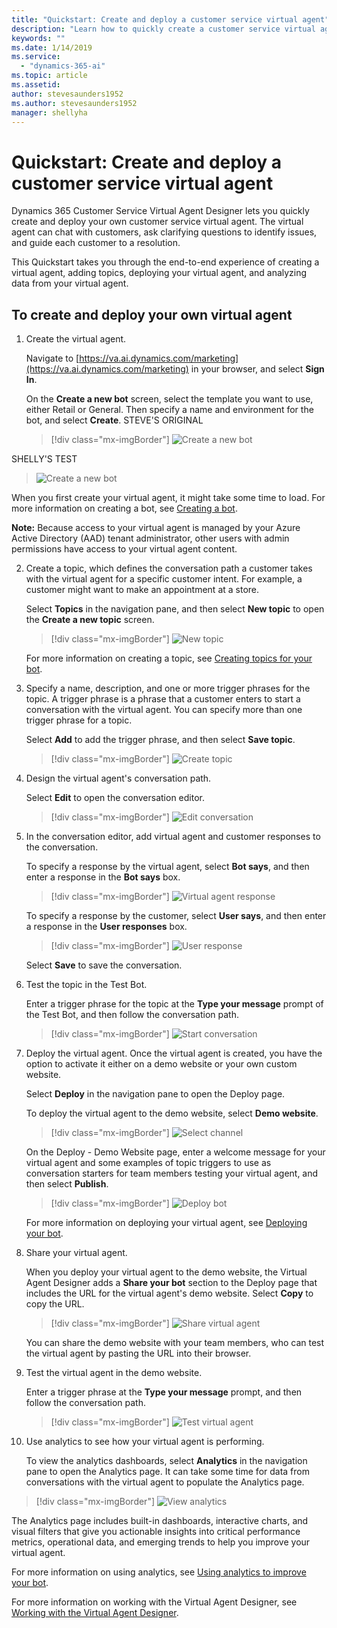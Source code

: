 ```yaml
---
title: "Quickstart: Create and deploy a customer service virtual agent"
description: "Learn how to quickly create a customer service virtual agent using the Virtual Agent Designer."
keywords: ""
ms.date: 1/14/2019
ms.service:
  - "dynamics-365-ai"
ms.topic: article
ms.assetid: 
author: stevesaunders1952
ms.author: stevesaunders1952
manager: shellyha
---
```


# Quickstart: Create and deploy a customer service virtual agent

Dynamics 365 Customer Service Virtual Agent Designer lets you quickly create and deploy your own customer service virtual agent. The virtual agent can chat with customers, ask clarifying questions to identify issues, and guide each customer to a resolution.

This Quickstart takes you through the end-to-end experience of creating a virtual agent, adding topics, deploying your virtual agent, and analyzing data from your virtual agent.

## To create and deploy your own virtual agent

1. Create the virtual agent.

   Navigate to [https://va.ai.dynamics.com/marketing](https://va.ai.dynamics.com/marketing) in your browser, and select **Sign In**.

   On the **Create a new bot** screen, select the template you want to use, either Retail or General. Then specify a name and environment for the bot, and select **Create**.
STEVE'S ORIGINAL
   > [!div class="mx-imgBorder"]
   > ![Create a new bot](media/create-bot-2.PNG)

SHELLY'S TEST
> ![Create a new bot](media/virtual-agent-create-bot-SH-1.PNG)

   When you first create your virtual agent, it might take some time to load. For more information on creating a bot, see [Creating a bot](getting-started-create-bot.md).

   **Note:**   Because access to your virtual agent is managed by your Azure Active Directory (AAD) tenant administrator, other users with admin permissions have access to your virtual agent content.

2. Create a topic, which defines the conversation path a customer takes with the virtual agent for a specific customer intent. For example, a customer might want to make an appointment at a store.

   Select **Topics** in the navigation pane, and then select **New topic** to open the **Create a new topic** screen.

   > [!div class="mx-imgBorder"]
   > ![New topic](media/create-topic-2.png)

   For more information on creating a topic, see [Creating topics for your bot](getting-started-create-topics.md).

3. Specify a name, description, and one or more trigger phrases for the topic. A trigger phrase is a phrase that a customer enters to start a conversation with the virtual agent. You can specify more than one trigger phrase for a topic.

   Select **Add** to add the trigger phrase, and then select **Save topic**.

   > [!div class="mx-imgBorder"]
   > ![Create topic](media/create-topic-3-2.png)

4. Design the virtual agent's conversation path.

   Select **Edit** to open the conversation editor.

   > [!div class="mx-imgBorder"]
   > ![Edit conversation](media/create-topic-8-1.png)

5. In the conversation editor, add virtual agent and customer responses to the conversation.

   To specify a response by the virtual agent, select **Bot says**, and then enter a response in the **Bot says** box.

   > [!div class="mx-imgBorder"]
   > ![Virtual agent response](media/create-topic-12.png)

   To specify a response by the customer, select **User says**, and then enter a response in the **User responses** box.

   > [!div class="mx-imgBorder"]
   > ![User response](media/create-topic-14.png)

   Select **Save** to save the conversation.

6. Test the topic in the Test Bot.

   Enter a trigger phrase for the topic at the **Type your message** prompt of the Test Bot, and then follow the conversation path.

   > [!div class="mx-imgBorder"]
   > ![Start conversation](media/create-topic-21.png)

7. Deploy the virtual agent. Once the virtual agent is created, you have the option to activate it either on a demo website or your own custom website.

   Select **Deploy** in the navigation pane to open the Deploy page.

   To deploy the virtual agent to the demo website, select **Demo website**.

   > [!div class="mx-imgBorder"]
   > ![Select channel](media/create-topic-21-1.png)

   On the Deploy - Demo Website page, enter a welcome message for your virtual agent and some examples of topic triggers to use as conversation starters for team members testing your virtual agent, and then select **Publish**.

   > [!div class="mx-imgBorder"]
   > ![Deploy bot](media/deploy-bot-2.png)

   For more information on deploying your virtual agent, see [Deploying your bot](getting-started-deploy.md).

8. Share your virtual agent.

   When you deploy your virtual agent to the demo website, the Virtual Agent Designer adds a **Share your bot** section to the Deploy page that includes the URL for the virtual agent's demo website. Select **Copy** to copy the URL.

   > [!div class="mx-imgBorder"]
   > ![Share virtual agent](media/deploy-bot-2-1.png)

   You can share the demo website with your team members, who can test the virtual agent by pasting the URL into their browser.

9. Test the virtual agent in the demo website.

   Enter a trigger phrase at the **Type your message** prompt, and then follow the conversation path.

   > [!div class="mx-imgBorder"]
   > ![Test virtual agent](media/deploy-bot-4.png)

10. Use analytics to see how your virtual agent is performing.

    To view the analytics dashboards, select **Analytics** in the navigation pane to open the Analytics page. It can take some time for data from conversations with the virtual agent to populate the Analytics page.

   > [!div class="mx-imgBorder"]
   > ![View analytics](media/dash-summary-1.PNG)

The Analytics page includes built-in dashboards, interactive charts, and visual filters that give you actionable insights into critical performance metrics, operational data, and emerging trends to help you improve your virtual agent.

For more information on using analytics, see [Using analytics to improve your bot](getting-started-analytics.md).

For more information on working with the Virtual Agent Designer, see [Working with the Virtual Agent Designer](getting-started-bot-designer.md).
